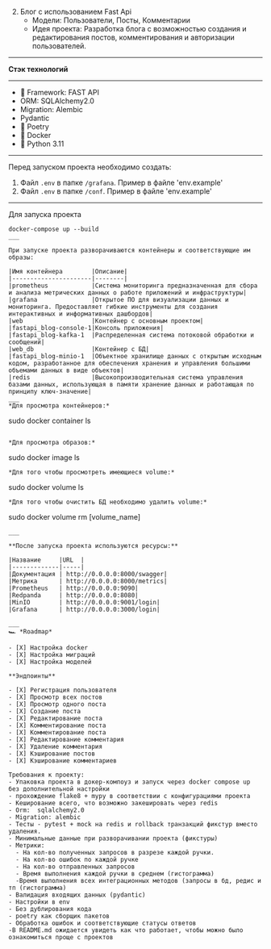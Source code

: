 2. Блог с использованием Fast Api
   - Модели: Пользователи, Посты, Комментарии
   - Идея проекта: Разработка блога с возможностью создания и редактирования постов, комментирования и авторизации пользователей.

___
**Стэк технологий**
___
+ :rocket: Framework: FAST API
+ ORM: SQLAlchemy2.0
+ Migration: Alembic
+ Pydantic
+ :scroll: Poetry
+ :ship: Docker
+ :snake: Python 3.11
___
Перед запуском проекта необходимо создать:
1. Файл `.env` в папке `/grafana`. Пример в файле 'env.example'
2. Файл `.env` в папке `/conf`. Пример в файле 'env.example'
___
Для запуска проекта 
```
docker-compose up --build
___

При запуске проекта разворачиваются контейнеры и соответствующие им образы:

|Имя контейнера        |Описание|
|----------------------|--------|
|prometheus            |Система мониторинга предназначенная для сбора и анализа метрических данных о работе приложений и инфраструктуры|
|grafana               |Открытое ПО для визуализации данных и мониторинга. Предоставляет гибкие инструменты для создания интерактивных и информативных дашбордов|
|web                   |Контейнер с основным проектом|
|fastapi_blog-console-1|Консоль приложения|
|fastapi_blog-kafka-1  |Распределенная система потоковой обработки и сообщений|
|web_db                |Контейнер с БД|
|fastapi_blog-minio-1  |Объектное хранилище данных с открытым исходным кодом, разработанное для обеспечения хранения и управления большими объемами данных в виде объектов|
|redis                 |Высокопроизводительная система управления базами данных, использующая в памяти хранение данных и работающая по принципу ключ-значение|
___
*Для просмотра контейнеров:*
```
sudo docker container ls
```

*Для просмотра образов:*
```
sudo docker image ls
```
*Для того чтобы просмотреть имеющиеся volume:*
```
sudo docker volume ls
```
*Для того чтобы очистить БД необходимо удалить volume:*
```
sudo docker volume rm [volume_name]
```
___

**После запуска проекта используются ресурсы:**

|Название     |URL  |
|-------------|-----|
|Документация | http://0.0.0.0:8000/swagger|
|Метрика      | http://0.0.0.0:8000/metrics|
|Prometheus   | http://0.0.0.0:9090|
|Redpanda     | http://0.0.0.0:8080|
|MinIO        | http://0.0.0.0:9001/login|
|Grafana      | http://0.0.0.0:3000/login|

___
🏎️ *Roadmap*

- [X] Настройка docker
- [X] Настройка миграций
- [X] Настройка моделей

**Эндпоинты**

- [X] Регистрация пользователя
- [X] Просмотр всех постов
- [X] Просмотр одного поста
- [X] Создание поста
- [X] Редактирование поста
- [X] Комментирование поста
- [X] Комментирование поста
- [X] Редактирование комментария
- [X] Удаление комментария
- [X] Кэширование постов
- [X] Кэширование комментариев

Требования к проекту:
- Упаковка проекта в докер-компоуз и запуск через docker compose up без дополнительной настройки
- прохождение flake8 + mypy в соответствии с конфигурациями проекта
- Кеширование всего, что возможно закешировать через redis
- Orm:  sqlalchemy2.0
- Migration: alembic
- Тесты - pytest + mock на redis и rollback транзакций фикстур вместо удаления.
- Минимальные данные при разворачивании проекта (фикстуры)
- Метрики: 
  - На кол-во полученных запросов в разрезе каждой ручки.
  - На кол-во ошибок по каждой ручке
  - На кол-во отправленных запросов
  - Время выполнения каждой ручки в среднем (гистограмма)
  -Время выполнения всех интеграционных методов (запросы в бд, редис и тп (гистограмма)
- Валидация входящих данных (pydantic)
- Настройки в env
- Без дублирования кода
- poetry как сборщик пакетов
- Обработка ошибок и соответствующие статусы ответов
-В README.md ожидается увидеть как что работает, чтобы можно было ознакомиться проще с проектов